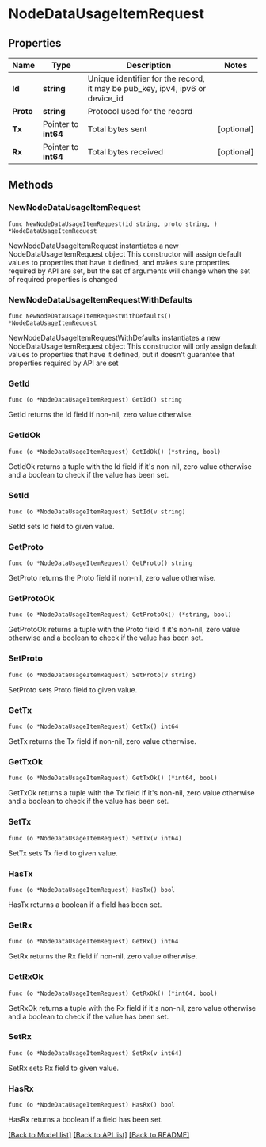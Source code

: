 # NodeDataUsageItemRequest

## Properties

Name | Type | Description | Notes
------------ | ------------- | ------------- | -------------
**Id** | **string** | Unique identifier for the record, it may be pub_key, ipv4, ipv6 or device_id | 
**Proto** | **string** | Protocol used for the record | 
**Tx** | Pointer to **int64** | Total bytes sent | [optional] 
**Rx** | Pointer to **int64** | Total bytes received | [optional] 

## Methods

### NewNodeDataUsageItemRequest

`func NewNodeDataUsageItemRequest(id string, proto string, ) *NodeDataUsageItemRequest`

NewNodeDataUsageItemRequest instantiates a new NodeDataUsageItemRequest object
This constructor will assign default values to properties that have it defined,
and makes sure properties required by API are set, but the set of arguments
will change when the set of required properties is changed

### NewNodeDataUsageItemRequestWithDefaults

`func NewNodeDataUsageItemRequestWithDefaults() *NodeDataUsageItemRequest`

NewNodeDataUsageItemRequestWithDefaults instantiates a new NodeDataUsageItemRequest object
This constructor will only assign default values to properties that have it defined,
but it doesn't guarantee that properties required by API are set

### GetId

`func (o *NodeDataUsageItemRequest) GetId() string`

GetId returns the Id field if non-nil, zero value otherwise.

### GetIdOk

`func (o *NodeDataUsageItemRequest) GetIdOk() (*string, bool)`

GetIdOk returns a tuple with the Id field if it's non-nil, zero value otherwise
and a boolean to check if the value has been set.

### SetId

`func (o *NodeDataUsageItemRequest) SetId(v string)`

SetId sets Id field to given value.


### GetProto

`func (o *NodeDataUsageItemRequest) GetProto() string`

GetProto returns the Proto field if non-nil, zero value otherwise.

### GetProtoOk

`func (o *NodeDataUsageItemRequest) GetProtoOk() (*string, bool)`

GetProtoOk returns a tuple with the Proto field if it's non-nil, zero value otherwise
and a boolean to check if the value has been set.

### SetProto

`func (o *NodeDataUsageItemRequest) SetProto(v string)`

SetProto sets Proto field to given value.


### GetTx

`func (o *NodeDataUsageItemRequest) GetTx() int64`

GetTx returns the Tx field if non-nil, zero value otherwise.

### GetTxOk

`func (o *NodeDataUsageItemRequest) GetTxOk() (*int64, bool)`

GetTxOk returns a tuple with the Tx field if it's non-nil, zero value otherwise
and a boolean to check if the value has been set.

### SetTx

`func (o *NodeDataUsageItemRequest) SetTx(v int64)`

SetTx sets Tx field to given value.

### HasTx

`func (o *NodeDataUsageItemRequest) HasTx() bool`

HasTx returns a boolean if a field has been set.

### GetRx

`func (o *NodeDataUsageItemRequest) GetRx() int64`

GetRx returns the Rx field if non-nil, zero value otherwise.

### GetRxOk

`func (o *NodeDataUsageItemRequest) GetRxOk() (*int64, bool)`

GetRxOk returns a tuple with the Rx field if it's non-nil, zero value otherwise
and a boolean to check if the value has been set.

### SetRx

`func (o *NodeDataUsageItemRequest) SetRx(v int64)`

SetRx sets Rx field to given value.

### HasRx

`func (o *NodeDataUsageItemRequest) HasRx() bool`

HasRx returns a boolean if a field has been set.


[[Back to Model list]](../README.md#documentation-for-models) [[Back to API list]](../README.md#documentation-for-api-endpoints) [[Back to README]](../README.md)


